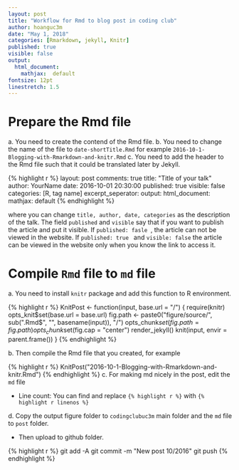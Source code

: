 ```yaml
---
layout: post
title: "Workflow for Rmd to blog post in coding club"
author: hoanguc3m
date: "May 1, 2018"
categories: [Rmarkdown, jekyll, Knitr]
published: true
visible: false
output:
  html_document:
    mathjax:  default
fontsize: 12pt 
linestretch: 1.5
---
```




# Prepare the Rmd file
a. You need to create the contend of the Rmd file.
b. You need to change the name of the file to ```date-shortTitle.Rmd``` for example ```2016-10-1-Blogging-with-Rmarkdown-and-knitr.Rmd```
c. You need to add the header to the Rmd file such that it could be translated later by Jekyll.


{% highlight r %}
layout: post
comments:  true
title: "Title of your talk"
author: YourName
date: 2016-10-01 20:30:00
published: true
visible: false
categories: [R, tag name]
excerpt_seperator: <!--more-->
output:
  html_document:
    mathjax:  default
{% endhighlight %}

where you can change ```title, author, date, categories``` as the description of the talk. 
The field ```published``` and ```visible``` say that if you want to publish the article and put it visible.
If ```published: fasle ```, the article can not be viewed in the website.
If ```published: true ``` and ```visible: false``` the article can be viewed in the website only when you know the link to access it.


# Compile ```Rmd``` file to ```md``` file

a. You need to install ```knitr``` package and add this function to R environment.


{% highlight r %}
KnitPost <- function(input, base.url = "/") {
    require(knitr)
    opts_knit$set(base.url = base.url)
    fig.path <- paste0("figure/source/", sub(".Rmd$", "", basename(input)), "/")
    opts_chunk$set(fig.path = fig.path)
    opts_chunk$set(fig.cap = "center")
    render_jekyll()
    knit(input, envir = parent.frame())
}
{% endhighlight %}

b. Then compile the Rmd file that you created, for example

{% highlight r %}
KnitPost("2016-10-1-Blogging-with-Rmarkdown-and-knitr.Rmd")
{% endhighlight %}
c. For making md nicely in the post, edit the  ```md``` file
- Line count: You can find and replace `{% highlight r %}` with `{% highlight r linenos %}`


d. Copy the output figure folder to ```codingclubuc3m``` main folder and the ```md``` file to ```post``` folder. 
- Then upload to github folder. 


{% highlight r %}
git add -A
git commit -m "New post 10/2016"
git push
{% endhighlight %}
